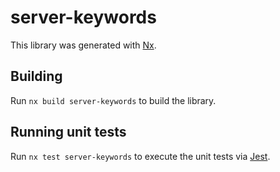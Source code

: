 # server-keywords

This library was generated with [Nx](https://nx.dev).

## Building

Run `nx build server-keywords` to build the library.

## Running unit tests

Run `nx test server-keywords` to execute the unit tests via [Jest](https://jestjs.io).
